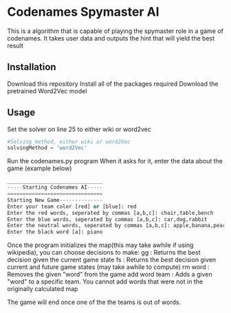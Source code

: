 # Codenames Spymaster AI

This is a algorithm that is capable of playing the spymaster role in a game of codenames. It takes user data and outputs the hint that will yield the best result

## Installation

Download this repository
Install all of the packages required
Download the pretrained Word2Vec model

## Usage

Set the solver on line 25 to either wiki or word2vec
```python
#Solving method, either wiki or word2Vec
solvingMethod = 'word2Vec'
```

Run the codenames.py program
When it asks for it, enter the data about the game (example below)

```python
_______________________________
-----Starting Codenames AI-----        
===============================        
Starting New Game--------------        
Enter your team color [red] or [blue]: red
Enter the red words, seperated by commas [a,b,c]: chair,table,bench
Enter the blue words, seperated by commas [a,b,c]: car,dog,rabbit
Enter the neutral words, seperated by commas [a,b,c]: apple,banana,pear
Enter the black word [a]: piano
```

Once the program initializes the map(this may take awhile if using wikipedia), you can choose decisions to make:
gg : Returns the best decision given the current game state
fs : Returns the best decision given current and future game states (may take awhile to compute)
rm word : Removes the given "word" from the game
add word team : Adds a given "word" to a specific team. You cannot add words that were not in the originally calculated map

The game will end once one of the the teams is out of words.
